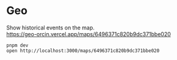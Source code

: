 # Geo

Show historical events on the map.  
<https://geo-orcin.vercel.app/maps/6496371c820b9dc371bbe020>

```shell
pnpm dev
open http://localhost:3000/maps/6496371c820b9dc371bbe020
```
